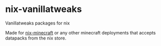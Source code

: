 # nix-vanillatweaks

Vanillatweaks packages for nix

Made for [nix-minecraft](https://github.com/Infinidoge/nix-minecraft) or any other minecraft deployments that accepts datapacks from the nix store.
